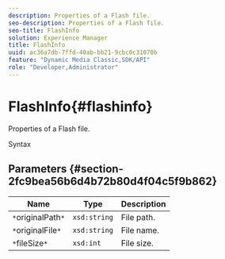 ```yaml
---
description: Properties of a Flash file.
seo-description: Properties of a Flash file.
seo-title: FlashInfo
solution: Experience Manager
title: FlashInfo
uuid: ac36a7db-7ffd-40ab-bb21-9cbc0c31070b
feature: "Dynamic Media Classic,SDK/API"
role: "Developer,Administrator"
---
```


# FlashInfo{#flashinfo}

Properties of a Flash file.

 Syntax 

## Parameters {#section-2fc9bea56b6d4b72b80d4f04c5f9b862}

|  Name  | Type  | Description  |
|---|---|---|
|  `*`originalPath`*`  | `xsd:string`  | File path.  |
|  `*`originalFile`*`  | `xsd:string`  | File name.  |
|  `*`fileSize`*`  | `xsd:int`  | File size.  |

